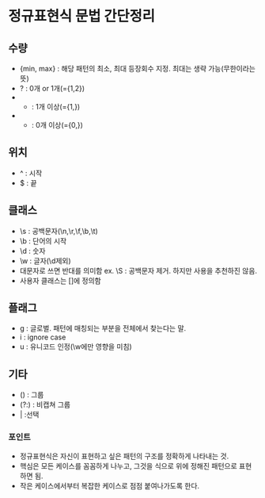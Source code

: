 # 정규표현식 문법 간단정리
## 수량
* {min, max} : 해당 패턴의 최소, 최대 등장회수 지정. 최대는 생략 가능(무한이라는 뜻)
* ? : 0개 or 1개(={1,2})
* + : 1개 이상(={1,})
* * : 0개 이상(={0,})

## 위치
* ^ : 시작
* $ : 끝

## 클래스
* \s : 공백문자(\n,\r,\f,\b,\t)
* \b : 단어의 시작
* \d : 숫자
* \w : 글자(\d제외)
* 대문자로 쓰면 반대를 의미함 ex. \S : 공백문자 제거. 하지만 사용을 추천하진 않음.
* 사용자 클래스는 []에 정의함

## 플래그
* g : 글로벌. 패턴에 매칭되는 부분을 전체에서 찾는다는 말.
* i : ignore case
* u : 유니코드 인정(\w에만 영향을 미침)

## 기타
* () : 그룹
* (?:) : 비캡쳐 그룹
* | :선택

### 포인트
* 정규표현식은 자신이 표현하고 싶은 패턴의 구조를 정확하게 나타내는 것.
* 핵심은 모든 케이스를 꼼꼼하게 나누고, 그것을 식으로 위에 정해진 패턴으로 표현하면 됨.
* 작은 케이스에서부터 복잡한 케이스로 점점 붙여나가도록 한다.

